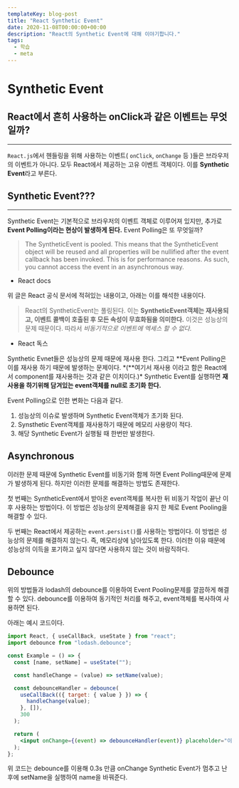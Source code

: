 ```yaml
---
templateKey: blog-post
title: "React Synthetic Event"
date: 2020-11-08T00:00:00+00:00
description: "React의 Synthetic Event에 대해 이야기합니다."
tags:
  - 학습
  - meta
---
```


# Synthetic Event

## React에서 흔히 사용하는 onClick과 같은 이벤트는 무엇일까?

---

`React.js`에서 헨들링을 위해 사용하는 이벤트( `onClick`, `onChange` 등 )들은 브라우저의 이벤트가 아니다. 모두 React에서 제공하는 고유 이벤트 객체이다. 이를 **Synthetic Event**라고 부른다.

## Synthetic Event???

---

Synthetic Event는 기본적으로 브라우저의 이벤트 객체로 이루어져 있지만, 추가로 **Event Polling이라는 현상이 발생하게 된다.** Event Polling은 또 무엇일까?

> The SyntheticEvent is pooled. This means that the SyntheticEvent object will be reused and all properties will be nullified after the event callback has been invoked. This is for performance reasons. As such, you cannot access the event in an asynchronous way.

- React docs

위 글은 React 공식 문서에 적혀있는 내용이고, 아래는 이를 해석한 내용이다.

> React의 SyntheticEvent는 풀링된다. 이는 **SyntheticEvent객체는 재사용되고, 이벤트 콜백이 호출된 후 모든 속성이 무효화됨을 의미한다.** 이것은 성능상의 문제 때문이다. 따라서 _비동기적으로 이벤트에 엑세스 할 수 없다._

- React 독스

Synthetic Evnet들은 성능상의 문제 때문에 재사용 한다. 그리고 **Event Polling은 이를 재사용 하기 때문에 발생하는 문제이다. \*(**여기서 재사용 이라고 함은 React에서 component를 재사용하는 것과 같은 이치이다.)\* Synthetic Event를 실행하면 **재사용을 하기위해 담겨있는 event객체를 null로 초기화 한다.**

Event Polling으로 인한 변화는 다음과 같다.

1. 성능상의 이슈로 발생하며 Synthetic Event객체가 초기화 된다.
2. Synsthetic Event객체를 재사용하기 때문에 메모리 사용량이 적다.
3. 해당 Synthetic Event가 실행될 때 한번만 발생한다.

## Asynchronous

이러한 문제 때문에 Synthetic Event를 비동기와 함께 하면 Event Polling때문에 문제가 발생하게 된다. 하지만 이러한 문제를 해결하는 방법도 존재한다.

첫 번째는 SyntheticEvent에서 받아온 event객체를 복사한 뒤 비동기 작업이 끝난 이후 사용하는 방법이다. 이 방법은 성능상의 문제해결을 유지 한 체로 Event Pooling을 해결할 수 있다.

두 번째는 React에서 제공하는 `event.persist()`를 사용하는 방법이다. 이 방법은 성능상의 문제를 해결하지 않는다. 즉, 메모리상에 남아있도록 한다. 이러한 이유 때문에 성능상의 이득을 포기하고 싶지 않다면 사용하지 않는 것이 바람직하다.

## Debounce

위의 방법들과 lodash의 debounce를 이용하여 Event Pooling문제를 깔끔하게 해결 할 수 있다. debounce를 이용하여 동기적인 처리를 해주고, event객체를 복사하여 사용하면 된다.

아래는 예시 코드이다.

```jsx
import React, { useCallBack, useState } from "react";
import debounce from "lodash.debounce";

const Example = () => {
  const [name, setName] = useState("");

  const handleChange = (value) => setName(value);

  const debounceHandler = debounce(
    useCallBack(({ target: { value } }) => {
      handleChange(value);
    }, []),
    300
  );

  return (
    <input onChange={(event) => debounceHandler(event)} placeholder="이름..." />
  );
};
```

위 코드는 debounce를 이용해 0.3s 만큼 onChange Synthetic Event가 멈추고 난 후에 setName을 실행하여 name을 바꿔준다.

